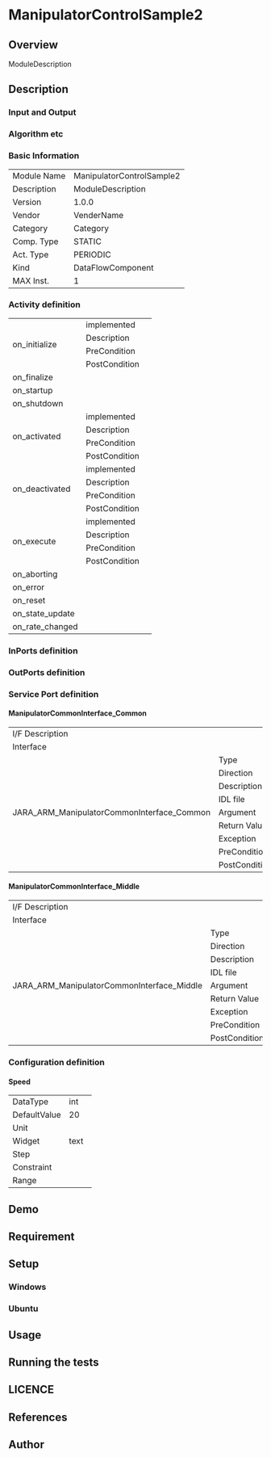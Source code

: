 ﻿# ManipulatorControlSample2

## Overview

ModuleDescription

## Description



### Input and Output



### Algorithm etc



### Basic Information

|  |  |
----|---- 
| Module Name | ManipulatorControlSample2 |
| Description | ModuleDescription |
| Version | 1.0.0 |
| Vendor | VenderName |
| Category | Category |
| Comp. Type | STATIC |
| Act. Type | PERIODIC |
| Kind | DataFlowComponent |
| MAX Inst. | 1 |

### Activity definition

<table>
  <tr>
    <td rowspan="4">on_initialize</td>
    <td colspan="2">implemented</td>
    <tr>
      <td>Description</td>
      <td></td>
    </tr>
    <tr>
      <td>PreCondition</td>
      <td></td>
    </tr>
    <tr>
      <td>PostCondition</td>
      <td></td>
    </tr>
  </tr>
  <tr>
    <td>on_finalize</td>
    <td colspan="2"></td>
  </tr>
  <tr>
    <td>on_startup</td>
    <td colspan="2"></td>
  </tr>
  <tr>
    <td>on_shutdown</td>
    <td colspan="2"></td>
  </tr>
  <tr>
    <td rowspan="4">on_activated</td>
    <td colspan="2">implemented</td>
    <tr>
      <td>Description</td>
      <td></td>
    </tr>
    <tr>
      <td>PreCondition</td>
      <td></td>
    </tr>
    <tr>
      <td>PostCondition</td>
      <td></td>
    </tr>
  </tr>
  <tr>
    <td rowspan="4">on_deactivated</td>
    <td colspan="2">implemented</td>
    <tr>
      <td>Description</td>
      <td></td>
    </tr>
    <tr>
      <td>PreCondition</td>
      <td></td>
    </tr>
    <tr>
      <td>PostCondition</td>
      <td></td>
    </tr>
  </tr>
  <tr>
    <td rowspan="4">on_execute</td>
    <td colspan="2">implemented</td>
    <tr>
      <td>Description</td>
      <td></td>
    </tr>
    <tr>
      <td>PreCondition</td>
      <td></td>
    </tr>
    <tr>
      <td>PostCondition</td>
      <td></td>
    </tr>
  </tr>
  <tr>
    <td>on_aborting</td>
    <td colspan="2"></td>
  </tr>
  <tr>
    <td>on_error</td>
    <td colspan="2"></td>
  </tr>
  <tr>
    <td>on_reset</td>
    <td colspan="2"></td>
  </tr>
  <tr>
    <td>on_state_update</td>
    <td colspan="2"></td>
  </tr>
  <tr>
    <td>on_rate_changed</td>
    <td colspan="2"></td>
  </tr>
</table>

### InPorts definition


### OutPorts definition


### Service Port definition

#### ManipulatorCommonInterface_Common



<table>
  <tr>
    <td>I/F Description</td>
    <td colspan="2"></td>
  </tr>
  <tr>
    <td colspan="3">Interface</td>
  </tr>
  <tr>
    <td rowspan="9">JARA_ARM_ManipulatorCommonInterface_Common</td>
    <td>Type</td>
    <td>JARA_ARM::ManipulatorCommonInterface_Common</td>
    <tr>
      <td>Direction</td>
      <td>Consumer</td>
    </tr>
    <tr>
      <td>Description</td>
      <td></td>
    </tr>
    <tr>
      <td>IDL file</td>
      <td>ManipulatorCommonInterface_Common.idl</td>
    </tr>
    <tr>
      <td>Argument</td>
      <td></td>
    </tr>
    <tr>
      <td>Return Value</td>
      <td></td>
    </tr>
    <tr>
      <td>Exception</td>
      <td></td>
    </tr>
    <tr>
      <td>PreCondition</td>
      <td></td>
    </tr>
    <tr>
      <td>PostCondition</td>
      <td></td>
    </tr>
  </tr>
</table>

#### ManipulatorCommonInterface_Middle



<table>
  <tr>
    <td>I/F Description</td>
    <td colspan="2"></td>
  </tr>
  <tr>
    <td colspan="3">Interface</td>
  </tr>
  <tr>
    <td rowspan="9">JARA_ARM_ManipulatorCommonInterface_Middle</td>
    <td>Type</td>
    <td>JARA_ARM::ManipulatorCommonInterface_Middle</td>
    <tr>
      <td>Direction</td>
      <td>Consumer</td>
    </tr>
    <tr>
      <td>Description</td>
      <td></td>
    </tr>
    <tr>
      <td>IDL file</td>
      <td>ManipulatorCommonInterface_Middle.idl</td>
    </tr>
    <tr>
      <td>Argument</td>
      <td></td>
    </tr>
    <tr>
      <td>Return Value</td>
      <td></td>
    </tr>
    <tr>
      <td>Exception</td>
      <td></td>
    </tr>
    <tr>
      <td>PreCondition</td>
      <td></td>
    </tr>
    <tr>
      <td>PostCondition</td>
      <td></td>
    </tr>
  </tr>
</table>


### Configuration definition

#### Speed




<table>
  <tr>
    <td>DataType</td>
    <td colspan="2">int</td>
  </tr>
  <tr>
    <td>DefaultValue</td>
    <td>20</td>
    <td></td>
  </tr>
  <tr>
    <td>Unit</td>
    <td></td>
    <td></td>
  </tr>
  <tr>
    <td>Widget</td>
    <td colspan="2">text</td>
  </tr>
  <tr>
    <td>Step</td>
    <td colspan="2"></td>
  </tr>
  <tr>
    <td>Constraint</td>
    <td></td>
    <td></td>
  </tr>
  <tr>
    <td>Range</td>
    <td colspan="2"></td>
  </tr>
</table>


## Demo

## Requirement

## Setup

### Windows

### Ubuntu

## Usage

## Running the tests

## LICENCE




## References




## Author


